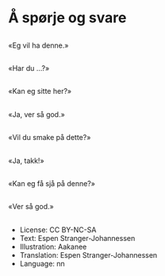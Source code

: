 # Å spørje og svare

##
«Eg vil ha denne.»

##
«Har du ...?»

##
«Kan eg sitte her?»

##
«Ja, ver så god.»

##
«Vil du smake på dette?»

##
«Ja, takk!»

##
«Kan eg få sjå på denne?»

##
«Ver så god.»

##
* License: CC BY-NC-SA
* Text: Espen Stranger-Johannessen
* Illustration: Aakanee
* Translation: Espen Stranger-Johannessen
* Language: nn
